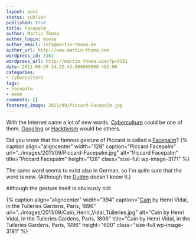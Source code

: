 ```yaml
---
layout: post
status: publish
published: true
title: Facepalm
author: Martin Thoma
author_login: moose
author_email: info@martin-thoma.de
author_url: http://www.martin-thoma.com
wordpress_id: 3161
wordpress_url: http://martin-thoma.com/?p=3161
date: 2011-09-30 14:22:43.000000000 +02:00
categories:
- Cyberculture
tags:
- Facepalm
- meme
comments: []
featured_image: 2011/09/Piccard-Facepalm.jpg
---
```

With the Internet came a lot of new words. <a href="http://en.wikipedia.org/wiki/Cyberculture">Cyberculture</a> could be one of them, <a href="http://en.wikipedia.org/wiki/Google_(verb)">Googling</a> or <a href="http://en.wikipedia.org/wiki/Hacktivism">Hacktivism</a> would be others.

Did you know that the famous gesture of Piccard is called a <a href="http://en.wikipedia.org/wiki/Facepalm">Facepalm</a>? 
{% caption align="aligncenter" width="128" caption="Piccard Facepalm" url="../images/2011/09/Piccard-Facepalm.jpg" alt="Piccard Facepalm" title="Piccard Facepalm" height="128" class="size-full wp-image-3171" %}

The same word seems to exist also in German, so I'm quite sure that the word is new. (Although the <a href="http://en.wikipedia.org/wiki/Duden">Duden</a> doesn't know it.)

Although the gesture itself is obviously old:

{% caption align="aligncenter" width="394" caption="<a href='http://commons.wikimedia.org/wiki/File:Cain_Henri_Vidal_Tuileries.jpg'>Cain</a> by Henri Vidal, in the Tuileries Gardens, Paris, 1896" url="../images/2011/09/Cain_Henri_Vidal_Tuileries.jpg" alt="Cain by Henri Vidal, in the Tuileries Gardens, Paris, 1896" title="Cain by Henri Vidal, in the Tuileries Gardens, Paris, 1896" height="600" class="size-full wp-image-3181" %}

